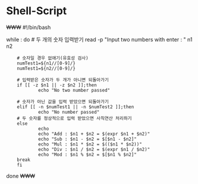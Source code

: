 # Shell-Script

₩₩₩
#!/bin/bash

while :
do
        # 두 개의 숫자 입력받기
        read -p "Input two numbers with enter : " n1 n2

        # 숫자일 경우 없애기(유효성 검사)
        numTest1=${n1//[0-9]/}
        numTest1=${n2//[0-9]/}

        # 입력받은 숫자가 두 개가 아니면 되돌아가기
        if [[ -z $n1 || -z $n2 ]];then
                echo "No two number passed"

        # 숫자가 아닌 값을 입력 받았으면 되돌아가기
        elif [[ -n $numTest1 || -n $numTest2 ]];then
                echo "No number passed"
        # 두 숫자를 정상적으로 입력 받았으면 사칙연산 처리하기
        else
                echo
                echo "Add : $n1 + $n2 = $(expr $n1 + $n2)"
                echo "Sub : $n1 - $n2 = $[$n1 - $n2]"
                echo "Mul : $n1 * $n2 = $(($n1 * $n2))"
                echo "Div : $n1 / $n2 = $(expr $n1 / $n2)"
                echo "Mod : $n1 % $n2 = $[$n1 % $n2]"
        break
        fi
done
₩₩₩
